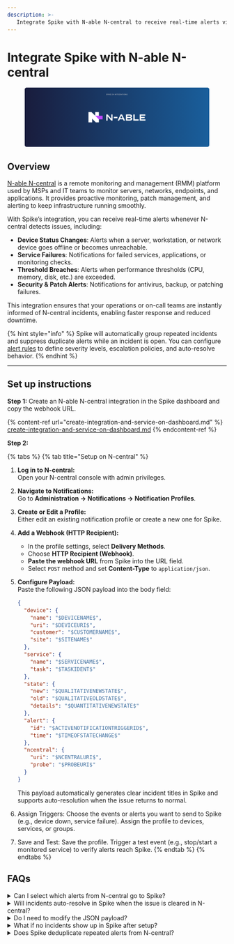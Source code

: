 ```yaml
---
description: >-
   Integrate Spike with N-able N-central to receive real-time alerts via Phone calls, SMS, Slack, MS Teams, and more when your monitored systems or devices encounter issues.
---
```


# Integrate Spike with N-able N-central
<figure><img src="../.gitbook/assets/n-able-integration.png" alt="N-able N-central integration with Spike"><figcaption></figcaption></figure>

## Overview
[N-able N-central](https://www.n-able.com/products/n-central) is a remote monitoring and management (RMM) platform used by MSPs and IT teams to monitor servers, networks, endpoints, and applications. It provides proactive monitoring, patch management, and alerting to keep infrastructure running smoothly.

With Spike’s integration, you can receive real-time alerts whenever N-central detects issues, including:

* **Device Status Changes**: Alerts when a server, workstation, or network device goes offline or becomes unreachable.
* **Service Failures**: Notifications for failed services, applications, or monitoring checks.
* **Threshold Breaches**: Alerts when performance thresholds (CPU, memory, disk, etc.) are exceeded.
* **Security & Patch Alerts**: Notifications for antivirus, backup, or patching failures.

This integration ensures that your operations or on-call teams are instantly informed of N-central incidents, enabling faster response and reduced downtime.

{% hint style="info" %}
Spike will automatically group repeated incidents and suppress duplicate alerts while an incident is open. You can configure [alert rules](https://docs.spike.sh/alerts/alert-rules) to define severity levels, escalation policies, and auto-resolve behavior.
{% endhint %}

---

## Set up instructions

**Step 1:** Create an N-able N-central integration in the Spike dashboard and copy the webhook URL.

{% content-ref url="create-integration-and-service-on-dashboard.md" %}
[create-integration-and-service-on-dashboard.md](create-integration-and-service-on-dashboard.md)
{% endcontent-ref %}

**Step 2:**  

{% tabs %}
{% tab title="Setup on N-central" %}
1. **Log in to N-central:**  
   Open your N-central console with admin privileges.  

2. **Navigate to Notifications:**  
   Go to **Administration → Notifications → Notification Profiles**.  

3. **Create or Edit a Profile:**  
   Either edit an existing notification profile or create a new one for Spike.  

4. **Add a Webhook (HTTP Recipient):**  
   * In the profile settings, select **Delivery Methods**.  
   * Choose **HTTP Recipient (Webhook)**.  
   * **Paste the webhook URL** from Spike into the URL field.  
   * Select `POST` method and set **Content-Type** to `application/json`.  

5. **Configure Payload:**  
   Paste the following JSON payload into the body field:  

   ```json
   {
     "device": {
       "name": "$DEVICENAME$",
       "uri": "$DEVICEURI$",
       "customer": "$CUSTOMERNAME$",
       "site": "$SITENAME$"
     },
     "service": {
       "name": "$SERVICENAME$",
       "task": "$TASKIDENT$"
     },
     "state": {
       "new": "$QUALITATIVENEWSTATE$",
       "old": "$QUALITATIVEOLDSTATE$",
       "details": "$QUANTITATIVENEWSTATE$"
     },
     "alert": {
       "id": "$ACTIVENOTIFICATIONTRIGGERID$",
       "time": "$TIMEOFSTATECHANGE$"
     },
     "ncentral": {
       "uri": "$NCENTRALURI$",
       "probe": "$PROBEURI$"
     }
   }
   ```
    This payload automatically generates clear incident titles in Spike and supports auto-resolution when the issue returns to normal.
6. Assign Triggers:
    Choose the events or alerts you want to send to Spike (e.g., device down, service failure).
    Assign the profile to devices, services, or groups.
7. Save and Test:
    Save the profile.
    Trigger a test event (e.g., stop/start a monitored service) to verify alerts reach Spike.
{% endtab %}
{% endtabs %}

## FAQs
<details>
<summary>Can I select which alerts from N-central go to Spike?</summary>
Yes. When configuring the Notification Profile in N-central, you can choose which devices, services, and events should trigger the webhook. Only those alerts will be sent to Spike.
</details> 
<details>
<summary>Will incidents auto-resolve in Spike when the issue is cleared in N-central?</summary>
Yes. The provided JSON payload includes both the new and old state values. When N-central reports that a device or service has returned to normal, Spike will automatically resolve the incident. 
</details>
<details>
<summary>Do I need to modify the JSON payload?</summary>
No. You can copy and paste the payload exactly as provided. It already includes all required variables from N-central to generate incident titles, details, and auto-resolution.
</details> 
<details> 
<summary>What if no incidents show up in Spike after setup?</summary>
Check that: - The webhook URL in N-central is correct. - The method is set to `POST` and `Content-Type` is `application/json`. - The Notification Profile is assigned to the correct devices/services. - You triggered a test event (e.g., stopping a monitored service). 
</details> 
<details>
<summary>Does Spike deduplicate repeated alerts from N-central?</summary>
Yes. Spike automatically groups repeated alerts into a single incident until it is resolved, reducing alert fatigue.
</details>